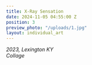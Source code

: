 ```yaml
---
title: X-Ray Sensation
date: 2024-11-05 04:55:00 Z
position: 3
preview_photo: "/uploads/1.jpg"
layout: individual_art
---
```


*2023, Lexington KY* <br> 
*Collage* 